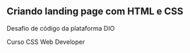 ## Criando landing page com HTML e CSS ##
Desafio de código da plataforma DIO

Curso CSS Web Developer
